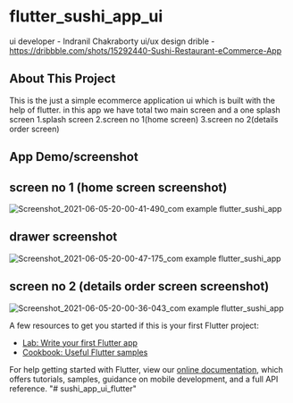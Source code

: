 # flutter_sushi_app_ui

ui developer - Indranil Chakraborty
ui/ux design drible - https://dribbble.com/shots/15292440-Sushi-Restaurant-eCommerce-App

## About This Project

This is the just a simple ecommerce application ui which is built with the help of flutter.
in this app we have total two main screen and a one splash screen
  1.splash screen
  2.screen no 1(home screen)
  3.screen no 2(details order screen)
  
## App Demo/screenshot

## screen no 1 (home screen screenshot)
![Screenshot_2021-06-05-20-00-41-490_com example flutter_sushi_app](https://user-images.githubusercontent.com/72186033/121177584-358e8f80-c87b-11eb-95f5-36167786f95a.jpg)

## drawer screenshot
![Screenshot_2021-06-05-20-00-47-175_com example flutter_sushi_app](https://user-images.githubusercontent.com/72186033/121177804-78506780-c87b-11eb-9faf-a9a714bc6481.jpg)

## screen no 2 (details order screen screenshot)
![Screenshot_2021-06-05-20-00-36-043_com example flutter_sushi_app](https://user-images.githubusercontent.com/72186033/121178033-b188d780-c87b-11eb-9961-5a8bc76104f8.jpg)


A few resources to get you started if this is your first Flutter project:

- [Lab: Write your first Flutter app](https://flutter.dev/docs/get-started/codelab)
- [Cookbook: Useful Flutter samples](https://flutter.dev/docs/cookbook)

For help getting started with Flutter, view our
[online documentation](https://flutter.dev/docs), which offers tutorials,
samples, guidance on mobile development, and a full API reference.
"# sushi_app_ui_flutter" 

